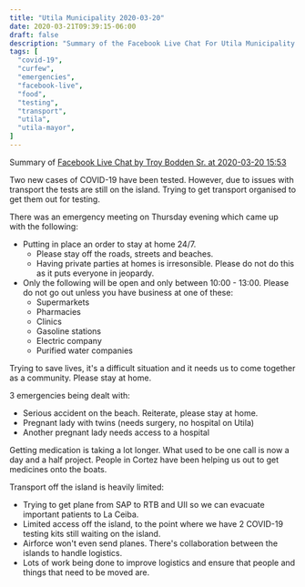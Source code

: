 ```yaml
---
title: "Utila Municipality 2020-03-20"
date: 2020-03-21T09:39:15-06:00
draft: false
description: "Summary of the Facebook Live Chat For Utila Municipality at 2020-03-20 15:53"
tags: [
  "covid-19",
  "curfew",
  "emergencies",
  "facebook-live",
  "food",
  "testing",
  "transport",
  "utila",
  "utila-mayor",
]
---
```


Summary of [Facebook Live Chat by Troy Bodden Sr. at 2020-03-20 15:53](https://www.facebook.com/hq.tvministries/videos/2660159994093475)

Two new cases of COVID-19 have been tested. However, due to issues with
transport the tests are still on the island. Trying to get transport organised
to get them out for testing.

There was an emergency meeting on Thursday evening which came up with the
following:
* Putting in place an order to stay at home 24/7.
  * Please stay off the roads, streets and beaches.
  * Having private parties at homes is irresonsible. Please do not do this as
    it puts everyone in jeopardy.
* Only the following will be open and only between 10:00 - 13:00. Please do not
  go out unless you have business at one of these:
  * Supermarkets
  * Pharmacies
  * Clinics
  * Gasoline stations
  * Electric company
  * Purified water companies

Trying to save lives, it's a difficult situation and it needs us to come
together as a community. Please stay at home.

3 emergencies being dealt with:
* Serious accident on the beach. Reiterate, please stay at home.
* Pregnant lady with twins (needs surgery, no hospital on Utila)
* Another pregnant lady needs access to a hospital

Getting medication is taking a lot longer. What used to be one call is now a
day and a half project. People in Cortez have been helping us out to get
medicines onto the boats.

Transport off the island is heavily limited:
* Trying to get plane from SAP to RTB and UII so we can evacuate important
  patients to La Ceiba.
* Limited access off the island, to the point where we have 2 COVID-19 testing
  kits still waiting on the island.
* Airforce won't even send planes. There's collaboration between the islands to
  handle logistics.
* Lots of work being done to improve logistics and ensure that people and
  things that need to be moved are.
